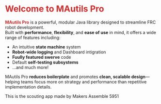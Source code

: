 

# <span style="color:#d42c2c; font-weight:100;"><strong> Welcome to </strong></span><span style="font-weight: 700;color:#d42c2c"><strong>MAutils Pro</strong></span>

<span style="color:#d42c2c;"><strong>MAutils Pro</strong></span><span style="font-weight:0;"> is a powerful, modular Java library designed to streamline FRC robot development.  
Built with **performance**, **flexibility**, and **ease of use** in mind, it offers a wide range of features including:

- An intuitive **state machine** system  
- **Robot-wide logging** and Dashboard intigration
- **Fuully featured swerve** code  
- Default **self-testing subsystems**  
- ...and much more!

MAutils Pro **reduces boilerplate** and promotes **clean, scalable design**—helping teams focus more on strategy and performance than repetitive implementation details.

This is the scouting app made by Makers Assemble 5951</span>



